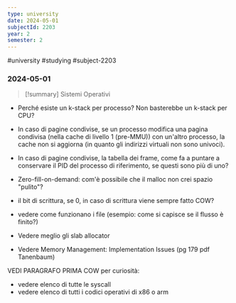 ```yaml
---
type: university
date: 2024-05-01
subjectId: 2203
year: 2
semester: 2
---
```

#university #studying #subject-2203
### 2024-05-01
> [!summary] Sistemi Operativi

- Perché esiste un k-stack per processo? Non basterebbe un k-stack per CPU?
- In caso di pagine condivise, se un processo modifica una pagina condivisa (nella cache di livello 1 (pre-MMU)) con un'altro processo, la cache non si aggiorna (in quanto gli indirizzi virtuali non sono univoci).
- In caso di pagine condivise, la tabella dei frame, come fa a puntare a conservare il PID del processo di riferimento, se questi sono più di uno?
- Zero-fill-on-demand: com'è possibile che il malloc non crei spazio "pulito"?
- il bit di scrittura, se 0, in caso di scrittura viene sempre fatto COW?
- vedere come funzionano i file (esempio: come si capisce se il flusso è finito?)

- Vedere meglio gli slab allocator
- Vedere Memory Management: Implementation Issues (pg 179 pdf Tanenbaum)

VEDI PARAGRAFO PRIMA COW
per curiosità:
- vedere elenco di tutte le syscall
- vedere elenco di tutti i codici operativi di x86 o arm
